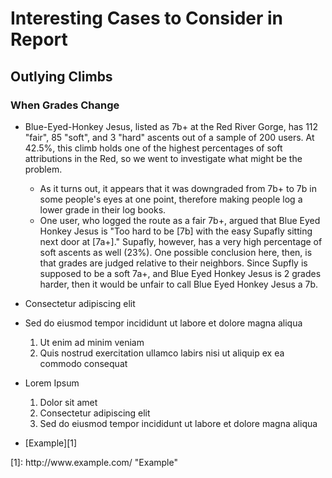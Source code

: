 <!DOCTYPE html>
<html>
<head>
        <title>Cases</title>
        <link rel="stylesheet" type="text/css" href="style.css">
</head>
<body>

# Interesting Cases to Consider in Report

## Outlying Climbs

### When Grades Change
-	Blue-Eyed-Honkey Jesus, listed as 7b+ at the Red River Gorge, has 112 "fair", 85 "soft", and 3 "hard" ascents out of a sample of 200 users. At 42.5%, this climb holds one of the highest percentages of soft attributions in the Red, so we went to investigate what might be the problem. 
    -   As it turns out, it appears that it was downgraded from 7b+ to 7b in some people's eyes at one point, therefore making people log a lower grade in their log books. 
    -   One user, who logged the route as a fair 7b+, argued that Blue Eyed Honkey Jesus is  "Too hard to be [7b] with the easy Supafly sitting next door at [7a+]." Supafly, however, has a very high percentage of soft ascents as well (23%). One possible conclusion here, then, is that grades are judged relative to their neighbors. Since Supfly is supposed to be a soft 7a+, and Blue Eyed Honkey Jesus is 2 grades harder, then it would be unfair to call Blue Eyed Honkey Jesus a 7b.
-   Consectetur adipiscing elit
-   Sed do eiusmod tempor incididunt ut labore et dolore magna aliqua

	1.	Ut enim ad minim veniam
	2.	Quis nostrud exercitation ullamco labirs nisi ut aliquip ex ea commodo consequat

-	Lorem Ipsum
	1.	Dolor sit amet 
	2.	Consectetur adipiscing elit
	3.	Sed do eiusmod tempor incididunt ut labore et dolore magna aliqua
- [Example][1] 


</body>
</html>
[1]: http://www.example.com/ "Example"
